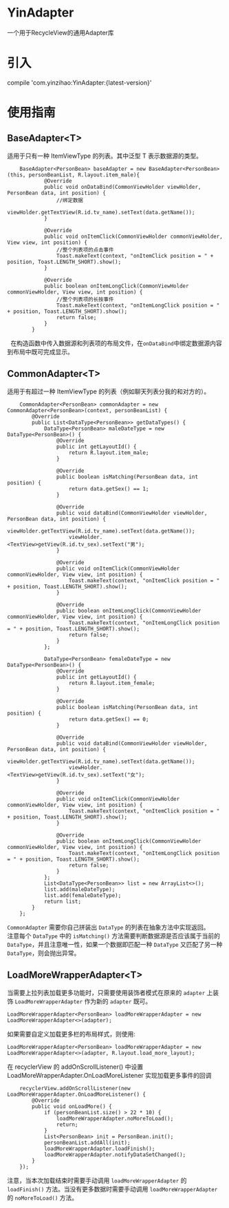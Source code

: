 # YinAdapter
一个用于RecycleView的通用Adapter库

# 引入
compile 'com.yinzihao:YinAdapter:{latest-version}'

# 使用指南

## BaseAdapter&lt;T&gt;  
适用于只有一种 ItemViewType 的列表。其中泛型 T 表示数据源的类型。  

```
    BaseAdapter<PersonBean> baseAdapter = new BaseAdapter<PersonBean>(this, personBeanList, R.layout.item_male){
            @Override
            public void onDataBind(CommonViewHolder viewHolder, PersonBean data, int position) {
                //绑定数据
                viewHolder.getTextView(R.id.tv_name).setText(data.getName());
            }

            @Override
            public void onItemClick(CommonViewHolder commonViewHolder, View view, int position) {
                //整个列表项的点击事件
                Toast.makeText(context, "onItemClick position = " + position, Toast.LENGTH_SHORT).show();
            }

            @Override
            public boolean onItemLongClick(CommonViewHolder commonViewHolder, View view, int position) {
                //整个列表项的长按事件
                Toast.makeText(context, "onItemLongClick position = " + position, Toast.LENGTH_SHORT).show();
                return false;
            }
        }
```
  
在构造函数中传入数据源和列表项的布局文件，在`onDataBind`中绑定数据源内容到布局中既可完成显示。

## CommonAdapter&lt;T&gt;  
适用于有超过一种 ItemViewType 的列表（例如聊天列表分我的和对方的）。  

```
    CommonAdapter<PersonBean> commonAdapter = new CommonAdapter<PersonBean>(context, personBeanList) {
        @Override
        public List<DataType<PersonBean>> getDataTypes() {
            DataType<PersonBean> maleDateType = new DataType<PersonBean>() {
                @Override
                public int getLayoutId() {
                    return R.layout.item_male;
                }

                @Override
                public boolean isMatching(PersonBean data, int position) {
                    return data.getSex() == 1;
                }

                @Override
                public void dataBind(CommonViewHolder viewHolder, PersonBean data, int position) {
                    viewHolder.getTextView(R.id.tv_name).setText(data.getName());
                    viewHolder.<TextView>getView(R.id.tv_sex).setText("男");
                }

                @Override
                public void onItemClick(CommonViewHolder commonViewHolder, View view, int position) {
                    Toast.makeText(context, "onItemClick position = " + position, Toast.LENGTH_SHORT).show();
                }

                @Override
                public boolean onItemLongClick(CommonViewHolder commonViewHolder, View view, int position) {
                    Toast.makeText(context, "onItemLongClick position = " + position, Toast.LENGTH_SHORT).show();
                    return false;
                }
            };

            DataType<PersonBean> femaleDateType = new DataType<PersonBean>() {
                @Override
                public int getLayoutId() {
                    return R.layout.item_female;
                }

                @Override
                public boolean isMatching(PersonBean data, int position) {
                    return data.getSex() == 0;
                }

                @Override
                public void dataBind(CommonViewHolder viewHolder, PersonBean data, int position) {
                    viewHolder.getTextView(R.id.tv_name).setText(data.getName());
                    viewHolder.<TextView>getView(R.id.tv_sex).setText("女");
                }

                @Override
                public void onItemClick(CommonViewHolder commonViewHolder, View view, int position) {
                    Toast.makeText(context, "onItemClick position = " + position, Toast.LENGTH_SHORT).show();
                }

                @Override
                public boolean onItemLongClick(CommonViewHolder commonViewHolder, View view, int position) {
                    Toast.makeText(context, "onItemLongClick position = " + position, Toast.LENGTH_SHORT).show();
                    return false;
                }
            };
            List<DataType<PersonBean>> list = new ArrayList<>();
            list.add(maleDateType);
            list.add(femaleDateType);
            return list;
        }
    };

```
  
`CommonAdapter` 需要你自己拼装出 `DataType` 的列表在抽象方法中实现返回。  
注意每个 `DataType` 中的 `isMatching()` 方法需要判断数据源是否应该属于当前的 `DataType`，并且注意唯一性，如果一个数据即匹配一种 `DataType` 又匹配了另一种 `DataType`，则会抛出异常。  
  
## LoadMoreWrapperAdapter<PersonBean>&lt;T&gt;  
当需要上拉列表加载更多功能时，只需要使用装饰者模式在原来的 `adapter` 上装饰 `LoadMoreWrapperAdapter` 作为新的 `adapter` 既可。  
```
LoadMoreWrapperAdapter<PersonBean> loadMoreWrapperAdapter = new LoadMoreWrapperAdapter<>(adapter);
```
  
如果需要自定义加载更多栏的布局样式，则使用:
```
LoadMoreWrapperAdapter<PersonBean> loadMoreWrapperAdapter = new LoadMoreWrapperAdapter<>(adapter, R.layout.load_more_layout);
```
  
在 recyclerView 的 addOnScrollListener() 中设置 LoadMoreWrapperAdapter.OnLoadMoreListener 实现加载更多事件的回调  

```
    recyclerView.addOnScrollListener(new LoadMoreWrapperAdapter.OnLoadMoreListener() {
        @Override
        public void onLoadMore() {
            if (personBeanList.size() > 22 * 10) {
                loadMoreWrapperAdapter.noMoreToLoad();
                return;
            }
            List<PersonBean> init = PersonBean.init();
            personBeanList.addAll(init);
            loadMoreWrapperAdapter.loadFinish();
            loadMoreWrapperAdapter.notifyDataSetChanged();
        }
    });
```
  
注意，当本次加载结束时需要手动调用 `loadMoreWrapperAdapter` 的 `loadFinish()` 方法。当没有更多数据时需要手动调用 `loadMoreWrapperAdapter` 的 `noMoreToLoad()` 方法。


